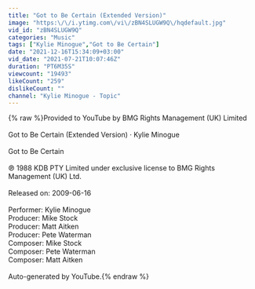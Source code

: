 ```yaml
---
title: "Got to Be Certain (Extended Version)"
image: "https:\/\/i.ytimg.com\/vi\/zBN4SLUGW9Q\/hqdefault.jpg"
vid_id: "zBN4SLUGW9Q"
categories: "Music"
tags: ["Kylie Minogue","Got to Be Certain"]
date: "2021-12-16T15:34:09+03:00"
vid_date: "2021-07-21T10:07:46Z"
duration: "PT6M35S"
viewcount: "19493"
likeCount: "259"
dislikeCount: ""
channel: "Kylie Minogue - Topic"
---
```

{% raw %}Provided to YouTube by BMG Rights Management (UK) Limited<br /><br />Got to Be Certain (Extended Version) · Kylie Minogue<br /><br />Got to Be Certain<br /><br />℗ 1988 KDB PTY Limited under exclusive license to BMG Rights Management (UK) Ltd.<br /><br />Released on: 2009-06-16<br /><br />Performer: Kylie Minogue<br />Producer: Mike Stock<br />Producer: Matt Aitken<br />Producer: Pete Waterman<br />Composer: Mike Stock<br />Composer: Pete Waterman<br />Composer: Matt Aitken<br /><br />Auto-generated by YouTube.{% endraw %}
